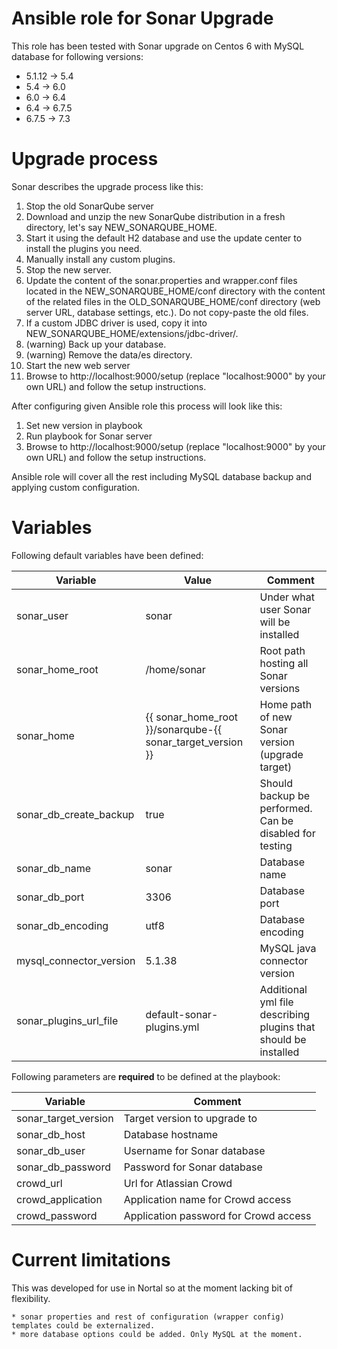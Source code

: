 # Ansible role for Sonar Upgrade

This role has been tested with Sonar upgrade on Centos 6 with MySQL database for following versions:
* 5.1.12 -> 5.4
* 5.4 -> 6.0
* 6.0 -> 6.4
* 6.4 -> 6.7.5
* 6.7.5 -> 7.3

# Upgrade process

Sonar describes the upgrade process like this:

1. Stop the old SonarQube server
2. Download and unzip the new SonarQube distribution in a fresh directory, let's say NEW_SONARQUBE_HOME.
3. Start it using the default H2 database and use the update center to install the plugins you need.
4. Manually install any custom plugins.
5. Stop the new server.
6. Update the content of the sonar.properties and wrapper.conf files located in the NEW_SONARQUBE_HOME/conf directory with the content of the related files in the OLD_SONARQUBE_HOME/conf directory (web server URL, database settings, etc.). Do not copy-paste the old files.
7. If a custom JDBC driver is used, copy it into NEW_SONARQUBE_HOME/extensions/jdbc-driver/<dialect>.
8. (warning) Back up your database.
9. (warning) Remove the data/es directory.
10. Start the new web server
11. Browse to http://localhost:9000/setup (replace "localhost:9000" by your own URL) and follow the setup instructions.

After configuring given Ansible role this process will look like this:

1. Set new version in playbook
2. Run playbook for Sonar server
3. Browse to http://localhost:9000/setup (replace "localhost:9000" by your own URL) and follow the setup instructions.

Ansible role will cover all the rest including MySQL database backup and applying custom configuration.

# Variables

Following default variables have been defined:

| Variable          | Value           | Comment  |
| ------------------|-----------------|----------|
| sonar_user        | sonar | Under what user Sonar will be installed |
| sonar_home_root   | /home/sonar |  Root path hosting all Sonar versions |
| sonar_home        | {{ sonar_home_root }}/sonarqube-{{ sonar_target_version }}    | Home path of new Sonar version (upgrade target) |
| sonar_db_create_backup | true | Should backup be performed. Can be disabled for testing |
| sonar_db_name     | sonar | Database name |
| sonar_db_port     | 3306  | Database port |
| sonar_db_encoding | utf8  | Database encoding |
| mysql_connector_version | 5.1.38 | MySQL java connector version |
| sonar_plugins_url_file | default-sonar-plugins.yml | Additional yml file describing plugins that should be installed |

Following parameters are **required** to be defined at the playbook:

| Variable              | Comment  |
| ----------------------|----------|
| sonar_target_version  | Target version to upgrade to |
| sonar_db_host         | Database hostname |
| sonar_db_user         | Username for Sonar database |
| sonar_db_password     | Password for Sonar database |
| crowd_url             | Url for Atlassian Crowd |
| crowd_application     | Application name for Crowd access |
| crowd_password        | Application password for Crowd access |

# Current limitations

This was developed for use in Nortal so at the moment lacking bit of flexibility.

    * sonar properties and rest of configuration (wrapper config) templates could be externalized.
    * more database options could be added. Only MySQL at the moment.
